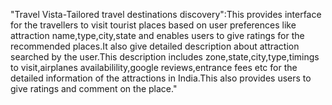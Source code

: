 
"Travel Vista-Tailored travel destinations discovery":This provides interface for the travellers to visit tourist places based on user preferences like attraction name,type,city,state and enables users to give ratings for the recommended places.It also give detailed description about attraction searched by the user.This description includes zone,state,city,type,timings to visit,airplanes availabilility,google reviews,entrance fees etc for the detailed information of the attractions in India.This also provides users to give ratings and comment on the place."
